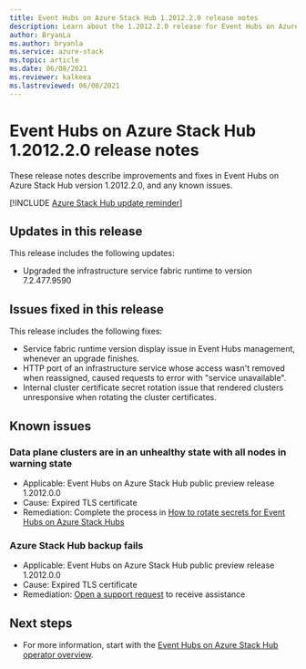 ```yaml
---
title: Event Hubs on Azure Stack Hub 1.2012.2.0 release notes 
description: Learn about the 1.2012.2.0 release for Event Hubs on Azure Stack Hub, including bug fixes, features, and how to install the update.
author: BryanLa
ms.author: bryanla
ms.service: azure-stack
ms.topic: article
ms.date: 06/08/2021
ms.reviewer: kalkeea
ms.lastreviewed: 06/08/2021
---
```


# Event Hubs on Azure Stack Hub 1.2012.2.0 release notes

These release notes describe improvements and fixes in Event Hubs on Azure Stack Hub version 1.2012.2.0, and any known issues. 

[!INCLUDE [Azure Stack Hub update reminder](../includes/event-hubs-hub-update-banner.md)]

## Updates in this release

This release includes the following updates:

- Upgraded the infrastructure service fabric runtime to version 7.2.477.9590

## Issues fixed in this release

This release includes the following fixes:

- Service fabric runtime version display issue in Event Hubs management, whenever an upgrade finishes.
- HTTP port of an infrastructure service whose access wasn't removed when reassigned, caused requests to error with "service unavailable".
- Internal cluster certificate secret rotation issue that rendered clusters unresponsive when rotating the cluster certificates.

## Known issues 

### Data plane clusters are in an unhealthy state with all nodes in warning state

- Applicable: Event Hubs on Azure Stack Hub public preview release 1.2012.0.0 
- Cause: Expired TLS certificate
- Remediation: Complete the process in [How to rotate secrets for Event Hubs on Azure Stack Hubs](event-hubs-rp-rotate-secrets.md)

### Azure Stack Hub backup fails

- Applicable: Event Hubs on Azure Stack Hub public preview release 1.2012.0.0
- Cause: Expired TLS certificate
- Remediation: [Open a support request](azure-stack-help-and-support-overview.md) to receive assistance

## Next steps

- For more information, start with the [Event Hubs on Azure Stack Hub operator overview](event-hubs-rp-overview.md).

